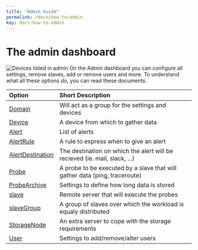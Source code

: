 ```yaml
---
title: "Admin Guide"
permalink: /docs/how-to/admin
key: docs-how-to-admin
---
```


# The admin dashboard
![Devices listed in admin](\fireping\assets\images\devices_setings_list.png)
On the Admin dashboard you can configure all settings, remove slaves, add or remove users and more.
To understand what all these options do, you can read these documents.

| Option                                                | Short Description       
|:------------------------------------------------------|:------------------
| [Domain](/fireping/docs/how-to/admin/domain)                        | Will act as a group for the settings and devices
| [Device](/fireping/docs/how-to/admin/device)                        | A device from which to gather data
| [Alert](/fireping/docs/how-to/admin/alert)                          | List of alerts
| [AlertRule](/fireping/docs/how-to/admin/alert-rule)                 | A rule to express when to give an alert
| [AlertDestination](/fireping/docs/how-to/admin/alert-destination)   | The destination on which the alert will be recieved (ie. mail, slack, ...)
| [Probe](/fireping/docs/how-to/admin/probe)                          | A probe to be executed by a slave that will gather data (ping, traceroute)
| [ProbeArchive](/fireping/docs/how-to/admin/probe-archive)           | Settings to define how long data is stored
| [slave](/fireping/docs/how-to/admin/slave)                          | Remote server that will execute the probes
| [slaveGroup](/fireping/docs/how-to/admin/slave-group)               | A group of slaves over which the workload is equaly distributed
| [StorageNode](/fireping/docs/how-to/admin/storage-node)             | An extra server to cope with the storage requirements
| [User](/fireping/docs/how-to/admin/user)                            | Settings to add/remove/alter users
